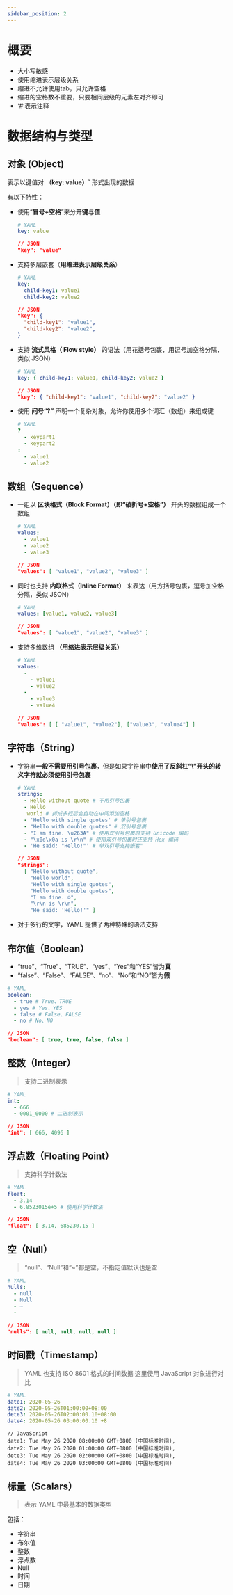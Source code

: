 ```yaml
---
sidebar_position: 2
---
```


# 概要
- 大小写敏感
- 使用缩进表示层级关系
- 缩进不允许使用tab，只允许空格
- 缩进的空格数不重要，只要相同层级的元素左对齐即可
- ‘#’表示注释

# 数据结构与类型

## 对象 (Object)

表示以键值对 **（key: value）`** 形式出现的数据

有以下特性：

- 使用“**冒号+空格**”来分开**键**与**值**
  ```YAML
  # YAML
  key: value
  ```

  ```JSON
  // JSON
  "key": "value"
  ```

- 支持多层嵌套（**用缩进表示层级关系**）
  ```YAML
  # YAML
  key:
    child-key1: value1
    child-key2: value2
  ```

  ```JSON
  // JSON
  "key": {
    "child-key1": "value1",
    "child-key2": "value2",
  }
  ```
- 支持 **流式风格（ Flow style）** 的语法（用花括号包裹，用逗号加空格分隔，类似 JSON）
  ```YAML
  # YAML
  key: { child-key1: value1, child-key2: value2 }
  ```

  ```JSON
  // JSON
  "key": { "child-key1": "value1", "child-key2": "value2" }
  ```

- 使用 **问号“?”** 声明一个复杂对象，允许你使用多个词汇（数组）来组成键
  ```YAML
  # YAML
  ?
    - keypart1
    - keypart2
  :
    - value1
    - value2

## 数组（Sequence）

- 一组以 **区块格式（Block Format）（即“破折号+空格”）** 开头的数据组成一个数组
  ```YAML
  # YAML
  values:
    - value1
    - value2
    - value3
  ```
  
  ```JSON
  // JSON
  "values": [ "value1", "value2", "value3" ]
  ```

- 同时也支持 **内联格式（Inline Format）** 来表达（用方括号包裹，逗号加空格分隔，类似 JSON）
  ```YAML
  # YAML
  values: [value1, value2, value3]
  ```
  
  ```JSON
  // JSON
  "values": [ "value1", "value2", "value3" ]
  ```

- 支持多维数组 **（用缩进表示层级关系）**
  ```YAML
  # YAML
  values:
    -
      - value1
      - value2
    -
      - value3
      - value4
  ```

  ```JSON
  // JSON
  "values": [ [ "value1", "value2"], ["value3", "value4"] ]
  ```

## 字符串（String）

- 字符串**一般不需要用引号包裹**，但是如果字符串中**使用了反斜杠“\”开头的转义字符就必须使用引号包裹**
  ```YAML
  # YAML
  strings:
    - Hello without quote # 不用引号包裹
    - Hello
     world # 拆成多行后会自动在中间添加空格
    - 'Hello with single quotes' # 单引号包裹
    - "Hello with double quotes" # 双引号包裹
    - "I am fine. \u263A" # 使用双引号包裹时支持 Unicode 编码
    - "\x0d\x0a is \r\n" # 使用双引号包裹时还支持 Hex 编码
    - 'He said: "Hello!"' # 单双引号支持嵌套"
  ```

  ```JSON
  // JSON
  "strings":
    [ "Hello without quote",
      "Hello world",
      "Hello with single quotes",
      "Hello with double quotes",
      "I am fine. ☺",
      "\r\n is \r\n",
      "He said: 'Hello!'" ]
  ```

- 对于多行的文字，YAML 提供了两种特殊的语法支持

## 布尔值（Boolean）

- “true”、“True”、“TRUE”、“yes”、“Yes”和“YES”皆为**真**
- “false”、“False”、“FALSE”、“no”、“No”和“NO”皆为**假**

```YAML
# YAML
boolean:
  - true # True、TRUE
  - yes # Yes、YES
  - false # False、FALSE
  - no # No、NO
```

```JSON
// JSON
"boolean": [ true, true, false, false ]
```

## 整数（Integer）

> 支持二进制表示

```YAML
# YAML
int:
  - 666
  - 0001_0000 # 二进制表示
```

```JSON
// JSON
"int": [ 666, 4096 ]
```

## 浮点数（Floating Point）

> 支持科学计数法

```YAML
# YAML
float:
  - 3.14
  - 6.8523015e+5 # 使用科学计数法
```

```JSON
// JSON
"float": [ 3.14, 685230.15 ]
```

## 空（Null）

> “null”、“Null”和“~”都是空，不指定值默认也是空

```YAML
# YAML
nulls:
  - null
  - Null
  - ~
  -
```

```JSON
// JSON
"nulls": [ null, null, null, null ]
```
## 时间戳（Timestamp）

> YAML 也支持 ISO 8601 格式的时间数据
> 这里使用 JavaScript 对象进行对比

```YAML
# YAML
date1: 2020-05-26
date2: 2020-05-26T01:00:00+08:00
dete3: 2020-05-26T02:00:00.10+08:00
date4: 2020-05-26 03:00:00.10 +8
```

```JS
// JavaScript
date1: Tue May 26 2020 08:00:00 GMT+0800 (中国标准时间),
date2: Tue May 26 2020 01:00:00 GMT+0800 (中国标准时间),
dete3: Tue May 26 2020 02:00:00 GMT+0800 (中国标准时间),
date4: Tue May 26 2020 03:00:00 GMT+0800 (中国标准时间)
```

## 标量（Scalars）

> 表示 YAML 中最基本的数据类型

包括：
- 字符串
- 布尔值
- 整数
- 浮点数
- Null
- 时间
- 日期
